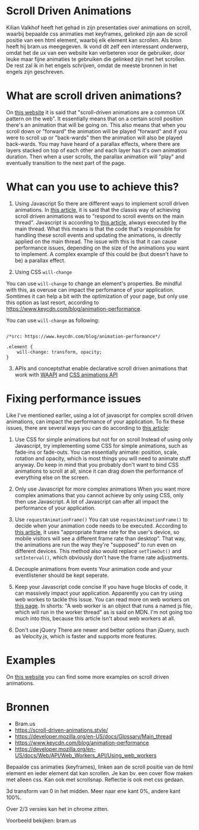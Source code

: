 # Scroll Driven Animations

Kilian Valkhof heeft het gehad in zijn presentaties over animations on scroll, waarbij bepaalde css animaties met keyframes, gelinked zijn aan de scroll positie van een html element, waarbij elk element kan scrollen. Als bron heeft hij bram.us meegegeven. Ik vond dit zelf een interessant onderwerp, omdat het de ux van een website kan verbeteren voor de gebruiker, door leuke maar fijne animaties te gebruiken die gelinked zijn met het scrollen. De rest zal ik in het engels schrijven, omdat de meeste bronnen in het engels zijn geschreven.

# What are scroll driven animations?

On [this website](https://scroll-driven-animations.style/) it is said that "scroll-driven animations are a common UX pattern on the web". It essentially means that on a certain scroll position there's an animation that will be going on. This also means that when you scroll down or "forward" the animation will be played "forward" and if you were to scroll up or "back-wards" then the animation will also be played back-wards. You may have heard of a parallax effects, where there are layers stacked on top of each other and each layer has it's own animation duration. Then when a user scrolls, the parallax animation will "play" and eventually transition to the next part of the page.

# What can you use to achieve this?

1. Using Javascript
   So there are different ways to implement scroll driven animations. In [this article](https://scroll-driven-animations.style/), it is said that the classis way of achieving scroll driven animations was to "respond to scroll events on the main thread". Javascript is according to [this article](https://www.keycdn.com/blog/animation-performance), always executed by the main thread. What this means is that the code that's responsible for handling these scroll events and updating the animations, is directly applied on the main thread. The issue with this is that it can cause performance issues, depending on the size of the animations you want to implement. A complex example of this could be (but doesn't have to be) a parallax effect.

2. Using CSS `will-change`

You can use `will-change` to change an element's properties. Be mindful with this, as overuse can impact the perfomance of your application. Somtimes it can help a bit with the optimization of your page, but only use this option as last resort, according to https://www.keycdn.com/blog/animation-performance.

You can use `will-change` as following:

```

/*src: https://www.keycdn.com/blog/animation-performance*/

.element {
    will-change: transform, opacity;
}

```

3. APIs and conceptsthat enable declarative scroll driven animations that work with [WAAPI](https://drafts.csswg.org/web-animations-1/) and [CSS animations API](https://drafts.csswg.org/css-animations/)

# Fixing performance issues

Like I've mentioned earlier, using a lot of javascript for complex scroll driven animations, can impact the performance of your application. To fix these issues, there are several ways you can do according to [this article](https://www.keycdn.com/blog/animation-performance):

1. Use CSS for simple animations but not for on scroll
   Instead of using only Javascript, try implementing some CSS for simple animations, such as fade-ins or fade-outs. You can essentially animate: position, scale, rotation and opacity, which is most things you will need to animate stuff anyway. Do keep in mind that you probably don't want to bind CSS animations to scroll at all, since it can drag down the performance of everything else on the screen.

2. Only use Javascript for more complex animations
   When you want more complex animations that you cannot achieve by only using CSS, only then use Javascript. A lot of Javascript can after all impact the performance of your application.

3. Use `requestAnimationFrame()`
   You can use `requestAnimationFrame()` to decide when your animation code needs to be executed. According to [this article](https://www.keycdn.com/blog/animation-performance), it uses "appropriate frame rate for the user's device, so mobile visitors will see a different frame rate than desktop". That way, the animations are run the way they're "supposed" to run even on different devices. This method also would replace `setTimeOut()` and `setInterval()`, which obviously don't have the frame rate adjustments.

4. Decouple animations from events
   Your animation code and your eventlistener should be kept seperate.

5. Keep your Javascript code concise
   If you have huge blocks of code, it can massively impact your application. Apparently you can try using web workes to tackle this issue. You can read more on web workers on [this page](https://developer.mozilla.org/en-US/docs/Web/API/Web_Workers_API/Using_web_workers). In shorts: "A web worker is an object that runs a named js file, which will run in the worker thread" as is said on MDN. I'm not going too much into this, because this article isn't about web workers at all.

6. Don't use jQuery
   There are newer and better options than jQuery, such as Velocity.js, which is faster and supports more features.

# Examples

On [this website](https://scroll-driven-animations.style/) you can find some more examples on scroll driven animations.

# Bronnen

- Bram.us
- https://scroll-driven-animations.style/
- https://developer.mozilla.org/en-US/docs/Glossary/Main_thread
- https://www.keycdn.com/blog/animation-performance
- https://developer.mozilla.org/en-US/docs/Web/API/Web_Workers_API/Using_web_workers

Bepaalde css animaties (keyframes), linken aan de scroll positie van de html element en ieder element dat kan scrollen. Je kan bv. een cover flow maken met alleen css. Kan ook met scrollsnap. Reflectie is ook met css gedaan.

3d transform van 0 in het midden. Meer naar ene kant 0%, andere kant 100%.

Over 2/3 versies kan het in chrome zitten.

Voorbeeld bekijken: bram.us
